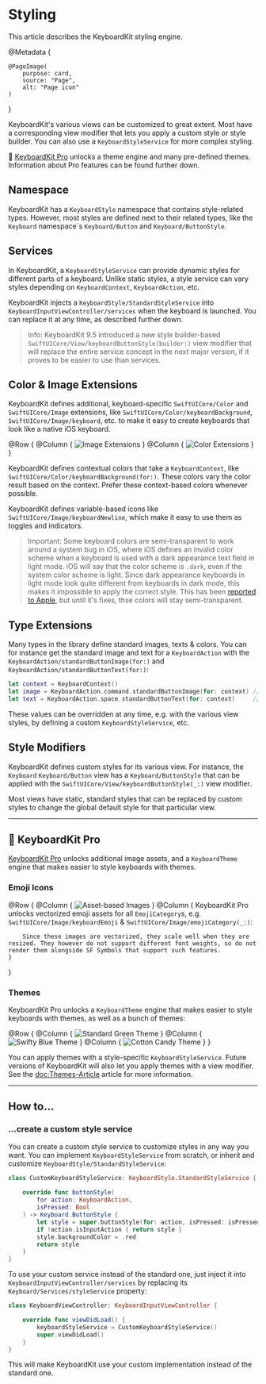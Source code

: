 # Styling

This article describes the KeyboardKit styling engine.

@Metadata {

    @PageImage(
        purpose: card,
        source: "Page",
        alt: "Page icon"
    )
}

KeyboardKit's various views can be customized to great extent. Most have a corresponding view modifier that lets you apply a custom style or style builder. You can also use a ``KeyboardStyleService`` for more complex styling.

👑 [KeyboardKit Pro][Pro] unlocks a theme engine and many pre-defined themes. Information about Pro features can be found further down.

[Pro]: https://github.com/KeyboardKit/KeyboardKitPro



## Namespace

KeyboardKit has a ``KeyboardStyle`` namespace that contains style-related types. However, most styles are defined next to their related types, like the ``Keyboard`` namespace´s ``Keyboard/Button`` and ``Keyboard/ButtonStyle``.



## Services

In KeyboardKit, a ``KeyboardStyleService`` can provide dynamic styles for different parts of a keyboard. Unlike static styles, a style service can vary styles depending on ``KeyboardContext``, ``KeyboardAction``, etc.

KeyboardKit injects a ``KeyboardStyle/StandardStyleService`` into ``KeyboardInputViewController/services`` when the keyboard is launched. You can replace it at any time, as described further down.

> Info: KeyboardKit 9.5 introduced a new style builder-based  ``SwiftUICore/View/keyboardButtonStyle(builder:)`` view modifier that will replace the entire service concept in the next major version, if it proves to be easier to use than services.



## Color & Image Extensions 

KeyboardKit defines additional, keyboard-specific ``SwiftUICore/Color`` and ``SwiftUICore/Image`` extensions, like ``SwiftUICore/Color/keyboardBackground``, ``SwiftUICore/Image/keyboard``, etc. to make it easy to create keyboards that look like a native iOS keyboard.

@Row {
    @Column {
        ![Image Extensions](styling-images)
    }
    @Column {
        ![Color Extensions](styling-colors)
    }
}

KeyboardKit defines contextual colors that take a ``KeyboardContext``, like ``SwiftUICore/Color/keyboardBackground(for:)``. These colors vary the color result based on the context. Prefer these context-based colors whenever possible.

KeyboardKit defines variable-based icons like ``SwiftUICore/Image/keyboardNewline``, which make it easy to use them as toggles and indicators.

> Important: Some keyboard colors are semi-transparent to work around a system bug in iOS, where iOS defines an invalid color scheme when a keyboard is used with a dark appearance text field in light mode. iOS will say that the color scheme is `.dark`, even if the system color scheme is light. Since dark appearance keyboards in light mode look quite different from keyboards in dark mode, this makes it impossible to apply the correct style. This has been [reported to Apple][Bug], but until it's fixes, thse colors will stay semi-transparent.

[Bug]: https://github.com/KeyboardKit/KeyboardKit/issues/305



## Type Extensions

Many types in the library define standard images, texts & colors. You can for instance get the standard image and text for a ``KeyboardAction`` with the ``KeyboardAction/standardButtonImage(for:)`` and ``KeyboardAction/standardButtonText(for:)``:

```swift
let context = KeyboardContext()
let image = KeyboardAction.command.standardButtonImage(for: context) // Command icon
let text = KeyboardAction.space.standardButtonText(for: context)     // KKL10n.space
```

These values can be overridden at any time, e.g. with the various view styles, by defining a custom ``KeyboardStyleService``, etc.



## Style Modifiers

KeyboardKit defines custom styles for its various view. For instance, the ``Keyboard`` ``Keyboard/Button`` view has a ``Keyboard/ButtonStyle`` that can be applied with the ``SwiftUICore/View/keyboardButtonStyle(_:)`` view modifier.

Most views have static, standard styles that can be replaced by custom styles to change the global default style for that particular view. 


---


## 👑 KeyboardKit Pro

[KeyboardKit Pro][Pro] unlocks additional image assets, and a ``KeyboardTheme`` engine that makes easier to style keyboards with themes.

[Pro]: https://github.com/KeyboardKit/KeyboardKitPro


### Emoji Icons

@Row {
    @Column {
        ![Asset-based Images](images-emojis)
    }
    @Column {
        KeyboardKit Pro unlocks vectorized emoji assets for all ``EmojiCategory``s, e.g. ``SwiftUICore/Image/keyboardEmoji`` & ``SwiftUICore/Image/emojiCategory(_:)``:
        
        Since these images are vectorized, they scale well when they are resized. They however do not support different font weights, so do not render them alongside SF Symbols that support such features.
    }
}

### Themes

KeyboardKit Pro unlocks a ``KeyboardTheme`` engine that makes easier to style keyboards with themes, as well as a bunch of themes:

@Row {
    @Column { ![Standard Green Theme](standard-green) }
    @Column { ![Swifty Blue Theme](swifty-blue) }
    @Column { ![Cotton Candy Theme](candyshop-cottoncandy) }
}

You can apply themes with a style-specific ``KeyboardStyleService``. Future versions of KeyboardKit will also let you apply themes with a view modifier. See the <doc:Themes-Article> article for more information.


---


## How to...


### ...create a custom style service

You can create a custom style service to customize styles in any way you want. You can implement ``KeyboardStyleService`` from scratch, or inherit and customize ``KeyboardStyle/StandardStyleService``:

```swift
class CustomKeyboardStyleService: KeyboardStyle.StandardStyleService {
    
    override func buttonStyle(
        for action: KeyboardAction,
        isPressed: Bool
    ) -> Keyboard.ButtonStyle {
        let style = super.buttonStyle(for: action, isPressed: isPressed)
        if !action.isInputAction { return style }
        style.backgroundColor = .red
        return style
    }
}
```

To use your custom service instead of the standard one, just inject it into ``KeyboardInputViewController/services`` by replacing its ``Keyboard/Services/styleService`` property:

```swift
class KeyboardViewController: KeyboardInputViewController {

    override func viewDidLoad() {
        keyboardStyleService = CustomKeyboardStyleService()
        super.viewDidLoad()
    }
}
```

This will make KeyboardKit use your custom implementation instead of the standard one.
